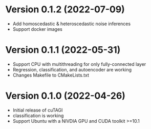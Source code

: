 # Version 0.1.2 (2022-07-09)
* Add homoscedastic & heteroscedastic noise inferences 
* Support docker images 

# Version 0.1.1 (2022-05-31)
* Support CPU with multithreading for only fully-connected layer
* Regression, classification, and autoencoder are working
* Changes Makefile to CMakeLists.txt

# Version 0.1.0 (2022-04-26)
* Initial release of cuTAGI
* classification is working
* Support Ubuntu with a NIVDIA GPU and CUDA toolkit >=10.1